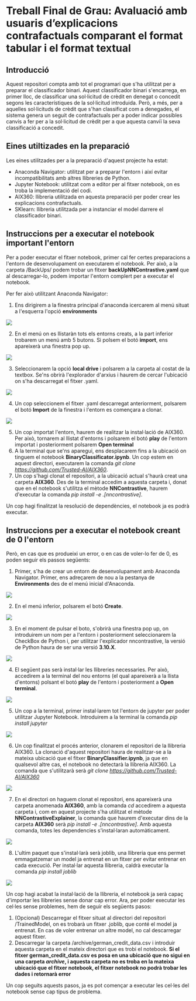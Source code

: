 # Treball Final de Grau: Avaluació amb usuaris d’explicacions contrafactuals comparant el format tabular i el format textual

## Introducció
Aquest repositori compta amb tot el programari que s'ha utilitzat per a preparar el classificador binari. Aquest classificador binari s'encarrega, en primer lloc, de classificar una sol·licitud de crèdit en denegat o concedit segons les característiques de la sol·licitud introduida. Però, a més, per a aquelles sol·licituds de crèdit que s'han classificat com a denegades, el sistema genera un seguit de contrafactuals per a poder indicar possibles canvis a fer per a la sol·licitud de crèdit per a que aquesta canviï la seva classificació a concedit.

## Eines utiltizades en la preparació
Les eines utilitzades per a la preparació d'aquest projecte ha estat:

- Anaconda Navigator: utilitzat per a preparar l'entorn i així evitar incompatibilitats amb altres llibreries de Python.
- Jupyter Notebook: utilitzat com a editor per al fitxer notebook, on es troba la implementació del codi.
- AIX360: llibreria utilitzada en aquesta preparació per poder crear les explicacions contrafactuals.
- SKlearn: llibreria utilitzada per a instanciar el model darrere el classificador binari.

## Instruccions per a executar el notebook important l'entorn
Per a poder executar el fitxer notebook, primer cal fer certes preparacions a l'entorn de desenvolupament on executarem el notebook. Per això, a la carpeta /BackUps/ podem trobar un fitxer **backUpNNContrastive.yaml** que al descarregar-lo, podem importar l'entorn complert per a executar el notebook. 

Per fer això utilitzant Anaconda Navigator:

1. Ens dirigirem a la finestra principal d'anaconda icercarem al menú situat a l'esquerra l'opció **environments**
<img src="https://github.com/Gerard01mm/TFGAvaluacioDeContrafactuals/blob/main/tutorialImportar/importar1.png">

2. En el menú on es llistaràn tots els entorns creats, a la part inferior trobarem un menú amb 5 butons. Si polsem el botó **import**, ens apareixerà una finestra pop up.
<img src="https://github.com/Gerard01mm/TFGAvaluacioDeContrafactuals/blob/main/tutorialImportar/importar2.png">

3. Seleccionarem la opció **local drive** i polsarem a la carpeta al costat de la textbox. Se'ns obrirà l'explorador d'arxius i haurem de cercar l'ubicació on s'ha descarregat el fitxer .yaml.
<img src="https://github.com/Gerard01mm/TFGAvaluacioDeContrafactuals/blob/main/tutorialImportar/importar3.png">

4. Un cop seleccionem el fitxer .yaml descarregat anteriorment, polsarem el botó **Import** de la finestra i l'entorn es començara a clonar.
<img src="https://github.com/Gerard01mm/TFGAvaluacioDeContrafactuals/blob/main/tutorialImportar/importar4.png">

5. Un cop importat l'entorn, haurem de realitzar la instal·lació de AIX360. Per això, tornarem al llistat d'entorns i polsarem el botó **play** de l'entorn importat i posteriorment polsarem **Open terminal**
6. A la terminal que se'ns aparegui, ens desplacarem fins a la ubicació on tinguem el notebook **BinaryClassificator.ipynb**. Un cop estem en aquest directori, executarem la comanda _git clone https://github.com/Trusted-AI/AIX360_.
7. Un cop s'hagi clonat el repositori, a la ubicació actual s'haurà creat una carpeta **AIX360**. Des de la terminal accedim a aquesta carpeta i, donat que en el notebook s'utilitza el mètode **NNContrastive**, haurem d'executar la comanda _pip install -e .[nncontrastive]_.

Un cop hagi finalitzat la resolució de dependències, el notebook ja es podrà executar.

## Instruccions per a executar el notebook creant de 0 l'entorn
Però, en cas que es produeixi un error, o en cas de voler-lo fer de 0, es poden seguir els passos següents:

1. Primer, s'ha de crear un entorn de desenvolupament amb Anaconda Navigator. Primer, ens adreçarem de nou a la pestanya de **Environments** des de el menú inicial d'Anaconda.
<img src="https://github.com/Gerard01mm/TFGAvaluacioDeContrafactuals/blob/main/tutorialImportar/importar1.png">

2. En el menú inferior, polsarem el botó **Create**.
<img src="https://github.com/Gerard01mm/TFGAvaluacioDeContrafactuals/blob/main/TutorialCrearEntorn/Crear2.png">

3. En el moment de pulsar el boto, s'obrirà una finestra pop up, on introduirem un nom per a l'entorn i posteriorment seleccionarem la CheckBox de Python i, per utilitzar l'explicador nncontrastive, la versió de Python haura de ser una versió **3.10.X**.
<img src="https://github.com/Gerard01mm/TFGAvaluacioDeContrafactuals/blob/main/TutorialCrearEntorn/Crear3.png">

4. El següent pas serà instal·lar les llibreries necessaries. Per això, accedirem a la terminal del nou entorns (el qual apareixerà a la llista d'entorns) polsant el botó **play** de l'entorn i posteriorment a **Open terminal**.
<img src="https://github.com/Gerard01mm/TFGAvaluacioDeContrafactuals/blob/main/TutorialCrearEntorn/Crear4.png">

5. Un cop a la terminal, primer instal·larem tot l'entorn de jupyter per poder utilitzar Jupyter Notebook. Introduirem a la terminal la comanda _pip install jupyter_
<img src="https://github.com/Gerard01mm/TFGAvaluacioDeContrafactuals/blob/main/TutorialCrearEntorn/Crear5.png">

6. Un cop finalitzat el procés anterior, clonarem el repositori de la llibreria AIX360. La clonació d'aquest repositori haura de realitzar-se a la mateixa ubicació que el fitxer **BinaryClassifier.ipynb**, ja que en qualsevol altre cas, el notebook no detectarà la llibreria AIX360. La comanda que s'utilitzarà serà _git clone https://github.com/Trusted-AI/AIX360_
<img src="https://github.com/Gerard01mm/TFGAvaluacioDeContrafactuals/blob/main/TutorialCrearEntorn/Crear6.png">

7. En el directori on haguem clonat el repositori, ens apareixerà una carpeta anomenada **AIX360**, amb la comanda _cd_ accedirem a aquesta carpeta i, com en aquest projecte s'ha utilitzat el mètode **NNContrastiveExplainer**, la comanda que haurem d'executar dins de la carpeta **AIX360** serà _pip install -e .[nncontrastive]_. Amb aquesta comanda, totes les dependencies s'instal·laran automàticament.
<img src="https://github.com/Gerard01mm/TFGAvaluacioDeContrafactuals/blob/main/TutorialCrearEntorn/Crear7.png">

8. L'ultim paquet que s'instal·larà serà joblib, una llibreria que ens permet emmagatzemar un model ja entrenat en un fitxer per evitar entrenar en cada execució. Per instal·lar aquesta llibreria, caldrà executar la comanda _pip install joblib_
<img src="https://github.com/Gerard01mm/TFGAvaluacioDeContrafactuals/blob/main/TutorialCrearEntorn/Crear8.png">

Un cop hagi acabat la instal·lació de la llibreria, el notebook ja serà capaç d'importar les llibreries sense donar cap error. Ara, per poder executar les cel·les sense problemes, hem de seguir els següents pasos:

1. (Opcional) Descarregar el fitxer situat al directori del repositori /TrainedModel, on es trobarà un fitxer .joblib, que conté el model ja entrenat. En cas de voler entrenar un altre model, no cal descarregar aquest fitxer.
2. Descarregar la carpeta /archive/german_credit_data.csv i introduir aquesta carpeta en el mateix directori que es trobi el notebook. **Si el fitxer german_credit_data.csv es posa en una ubicació que no sigui en una carpeta _archive_, i aquesta carpeta no es troba en la mateixa ubicació que el fitxer notebook, el fitxer notebook no podrà trobar les dades i retornarà error** 

Un cop seguits aquests pasos, ja es pot començar a executar les cel·les del notebook sense cap tipus de problema.

